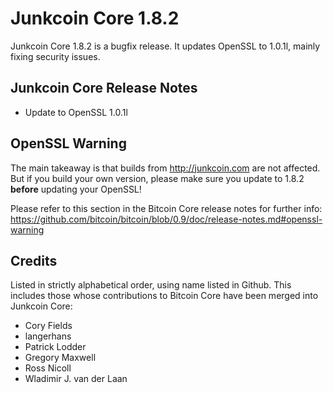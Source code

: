 # Junkcoin Core 1.8.2

Junkcoin Core 1.8.2 is a bugfix release. It updates OpenSSL to 1.0.1l, mainly fixing security issues.

## Junkcoin Core Release Notes

* Update to OpenSSL 1.0.1l


## OpenSSL Warning

The main takeaway is that builds from http://junkcoin.com are not affected. But if you build your own version,
please make sure you update to 1.8.2 **before** updating your OpenSSL!

Please refer to this section in the Bitcoin Core release notes for further info: https://github.com/bitcoin/bitcoin/blob/0.9/doc/release-notes.md#openssl-warning


## Credits

Listed in strictly alphabetical order, using name listed in Github. This
includes those whose contributions to Bitcoin Core have been merged
into Junkcoin Core:

* Cory Fields
* langerhans
* Patrick Lodder
* Gregory Maxwell
* Ross Nicoll
* Wladimir J. van der Laan
